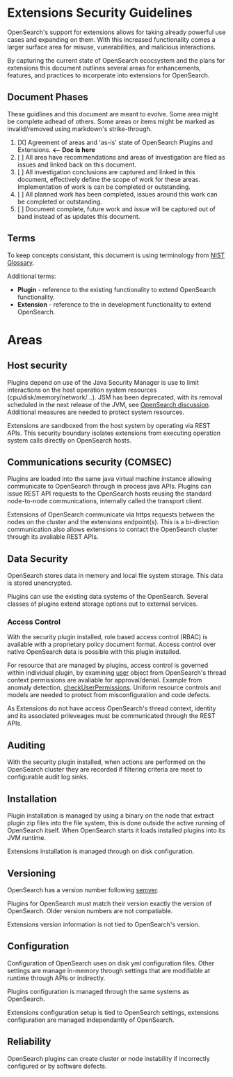 # Extensions Security Guidelines

OpenSearch's support for extensions allows for taking already powerful use cases and expanding on them. With this increased functionality comes a larger surface area for misuse, vunerabilities, and malicious interactions.

By capturing the current state of OpenSearch ecocsystem and the plans for extensions this document outlines several areas for enhancements, features, and practices to incorperate into extensions for OpenSearch.

## Document Phases
These guidlines and this document are meant to evolve.  Some area might be complete adhead of others. Some areas or items might be marked as invalid/removed using markdown's strike-through.

1. [X] Agreement of areas and 'as-is' state of OpenSearch Plugins and Extensions. **<-- Doc is here**
2. [ ] All area have recommendations and areas of investigation are filed as issues and linked back on this document.
3. [ ] All investigation conclusions are captured and linked in this document, effectively define the scope of work for these areas.  Implementation of work is can be completed or outstanding.
4. [ ] All planned work has been completed, issues around this work can be completed or outstanding. 
5. [ ] Document complete, future work and issue will be captured out of band instead of as updates this document.

## Terms
To keep concepts consistant, this document is using terminology from [NIST Glossary](https://csrc.nist.gov/glossary).

Additional terms:
* **Plugin** - reference to the existing functionality to extend OpenSearch functionality.
* **Extension** - reference to the in development functionality to extend OpenSearch.

# Areas

## Host security

Plugins depend on use of the Java Security Manager is use to limit interactions on the host operation system resources (cpu/disk/memory/network/...).  JSM has been deprecated, with its removal scheduled in the next release of the JVM, see [OpenSearch discussion](https://github.com/opensearch-project/OpenSearch/issues/1687). Additional measures are needed to protect system resources.

Extensions are sandboxed from the host system by operating via REST APIs.  This security boundary isolates extensions from executing operation system calls directly on OpenSearch hosts.

## Communications security (COMSEC)

Plugins are loaded into the same java virtual machine instance allowing communicate to OpenSearch through in process java APIs.  Plugins can issue REST API requests to the OpenSearch hosts reusing the standard node-to-node communications, internally called the transport client.

Extensions of OpenSearch communicate via https requests between the nodes on the cluster and the extensions endpoint(s).  This is a bi-direction communication also allows extensions to contact the OpenSearch cluster through its avaliable REST APIs.

## Data Security

OpenSearch stores data in memory and local file system storage.  This data is stored unencrypted.

Plugins can use the existing data systems of the OpenSearch.  Several classes of plugins extend storage options out to external services.

### Access Control

With the security plugin installed, role based access control (RBAC) is available with a proprietary policy document format.  Access control over native OpenSearch data is possible with this plugin installed.

For resource that are managed by plugins, access control is governed within individual plugin, by examining [user](https://github.com/opensearch-project/common-utils/blob/main/src/main/java/org/opensearch/commons/authuser/User.java) object from OpenSearch's thread context permissions are avaliable for approval/denial. Example from anomaly detection, [checkUserPermissions](https://github.com/opensearch-project/anomaly-detection/blob/875b03c1c7596cb34d74fea285c28d949cfb0d19/src/main/java/org/opensearch/ad/util/ParseUtils.java#L568).  Uniform resource controls and models are needed to protect from misconfiguration and code defects.

As Extensions do not have access OpenSearch's thread context, identity and its associated prileveages must be communicated through the REST APIs.

## Auditing

With the security plugin installed, when actions are performed on the OpenSearch cluster they are recorded if filtering criteria are meet to configurable audit log sinks.

## Installation

Plugin installation is managed by using a binary on the node that extract plugin zip files into the file system, this is done outside the active running of OpenSearch itself.  When OpenSearch starts it loads installed plugins into its JVM runtime.

Extensions installation is managed through on disk configuration. 

## Versioning

OpenSearch has a version number following [semver](https://semver.org/).

Plugins for OpenSearch must match their version exactly the version of OpenSearch.  Older version numbers are not compatiable.

Extensions version information is not tied to OpenSearch's version.

## Configuration

Configuration of OpenSearch uses on disk yml configuration files.  Other settings are manage in-memory through settings that are modifiable at runtime through APIs or indirectly.

Plugins configuration is managed through the same systems as OpenSearch.

Extensions configuration setup is tied to OpenSearch settings, extensions configuration are managed independantly of OpenSearch.

## Reliability

OpenSearch plugins can create cluster or node instability if incorrectly configured or by software defects.
